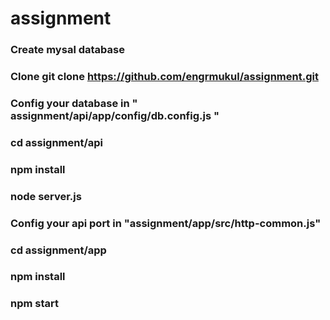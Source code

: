 # assignment
  ### Create mysal database
  ### Clone git clone https://github.com/engrmukul/assignment.git
  ### Config your database in " assignment/api/app/config/db.config.js "
  ### cd assignment/api
  ### npm install
  ### node server.js
  ### Config your api port in "assignment/app/src/http-common.js"
  ### cd assignment/app
  ### npm install
  ### npm start
